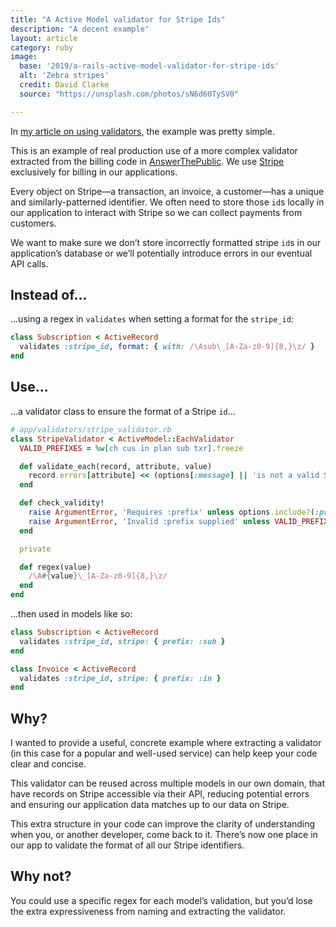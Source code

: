 ```yaml
---
title: "A Active Model validator for Stripe Ids"
description: "A decent example"
layout: article
category: ruby
image:
  base: '2019/a-rails-active-model-validator-for-stripe-ids'
  alt: 'Zebra stripes'
  credit: David Clarke
  source: "https://unsplash.com/photos/sN6d60TySV0"

---
```


In [my article on using validators](/ruby/use-a-custom-validator), the example was pretty simple.

This is an example of real production use of a more complex validator extracted from the billing code in [AnswerThePublic](https://answerthepublic.com). We use [Stripe](https://stripe.com) exclusively for billing in our applications.

Every object on Stripe—a transaction, an invoice, a customer—has a unique and similarly-patterned identifier. We often need to store those `id`s locally in our application to interact with Stripe so we can collect payments from customers.

We want to make sure we don’t store incorrectly formatted stripe `id`s in our application’s database or we’ll potentially introduce errors in our eventual API calls.


## Instead of...

...using a regex in `validates` when setting a format for the `stripe_id`:

```ruby
class Subscription < ActiveRecord
  validates :stripe_id, format: { with: /\Asub\_[A-Za-z0-9]{8,}\z/ }
end
```


## Use...

...a validator class to ensure the format of a Stripe `id`...

```ruby
# app/validators/stripe_validator.rb
class StripeValidator < ActiveModel::EachValidator
  VALID_PREFIXES = %w[ch cus in plan sub txr].freeze

  def validate_each(record, attribute, value)
    record.errors[attribute] << (options[:message] || 'is not a valid Stripe ID') unless regex(options[:prefix]).match?(value)
  end

  def check_validity!
    raise ArgumentError, 'Requires :prefix' unless options.include?(:prefix)
    raise ArgumentError, 'Invalid :prefix supplied' unless VALID_PREFIXES.include?(options[:prefix].to_s)
  end

  private

  def regex(value)
    /\A#{value}\_[A-Za-z0-9]{8,}\z/
  end
end
```

...then used in models like so:

```ruby
class Subscription < ActiveRecord
  validates :stripe_id, stripe: { prefix: :sub }
end

class Invoice < ActiveRecord
  validates :stripe_id, stripe: { prefix: :in }
end
```

## Why?

I wanted to provide a useful, concrete example where extracting a validator (in this case for a popular and well-used service) can help keep your code clear and concise.

This validator can be reused across multiple models in our own domain, that have records on Stripe accessible via their API, reducing potential errors and ensuring our application data matches up to our data on Stripe.

This extra structure in your code can improve the clarity of understanding when you, or another developer, come back to it. There’s now one place in our app to validate the format of all our Stripe identifiers.


## Why not?

You could use a specific regex for each model’s validation, but you’d lose the extra expressiveness from naming and extracting the validator.
